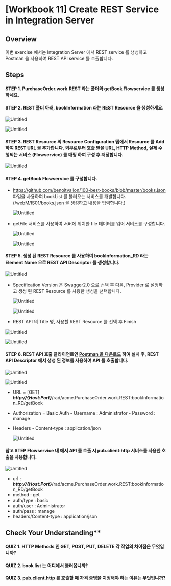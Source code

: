 # [Workbook 11] Create REST Service in Integration Server

## Overview


이번 exercise 에서는 Integration Server 에서 REST service 를 생성하고 Postman 을 사용하여 REST API service 를 호출합니다.


## Steps

#### STEP 1. **PurchaseOrder.work.REST** 라는 폴더와 getBook Flowservice 를 생성하세요.
#### STEP 2. REST 폴더 아래, **bookInformation** 라는 **REST Resource** 을 생성하세요.

![Untitled](%5BWorkbook%2011%5D%20Create%20REST%20Service%20in%20Integration%20S%20a83f4bcce6ee49c0a838556798b4e09c/Untitled.png)

![Untitled](%5BWorkbook%2011%5D%20Create%20REST%20Service%20in%20Integration%20S%20a83f4bcce6ee49c0a838556798b4e09c/Untitled%201.png)

#### STEP 3. REST Resource 의 Resource Configuration 탭에서 Resource 를 Add 하여 REST URL 을 추가합니다. 외부로부터 호출 받을 URL, HTTP Method, 실제 수행되는 서비스 (Flowservice) 를 매핑 하여 구성 후 저장합니다.

![Untitled](%5BWorkbook%2011%5D%20Create%20REST%20Service%20in%20Integration%20S%20a83f4bcce6ee49c0a838556798b4e09c/Untitled%202.png)

#### STEP 4. getBook Flowservice 를 구성합니다.
- https://github.com/benoitvallon/100-best-books/blob/master/books.json 파일을 사용하여 bookList 를 불러오는 서비스를 개발합니다. (/webM/IS01/books.json 을 생성하고 내용을 입력합니다.)
        
  ![Untitled](%5BWorkbook%2011%5D%20Create%20REST%20Service%20in%20Integration%20S%20a83f4bcce6ee49c0a838556798b4e09c/Untitled%203.png)
        
- getFile 서비스를 사용하여 서버에 위치한 file 데이터를 읽어 서비스를 구성합니다.
    
   ![Untitled](%5BWorkbook%2011%5D%20Create%20REST%20Service%20in%20Integration%20S%20a83f4bcce6ee49c0a838556798b4e09c/Untitled%204.png)
    
   ![Untitled](%5BWorkbook%2011%5D%20Create%20REST%20Service%20in%20Integration%20S%20a83f4bcce6ee49c0a838556798b4e09c/Untitled%205.png)
    

#### STEP 5. 생성 된 REST Resource 를 사용하여 bookInformation_RD 라는 Element Name 으로 REST API Descriptor 를 생성합니다.
    
   ![Untitled](%5BWorkbook%2011%5D%20Create%20REST%20Service%20in%20Integration%20S%20a83f4bcce6ee49c0a838556798b4e09c/Untitled%206.png)
    
- Specification Version 은 Swagger2.0 으로 선택 후 다음, Provider 로 설정하고 생성 된 REST Resource 를 사용한 생성을 선택합니다.
        
  ![Untitled](%5BWorkbook%2011%5D%20Create%20REST%20Service%20in%20Integration%20S%20a83f4bcce6ee49c0a838556798b4e09c/Untitled%207.png)
        
  ![Untitled](%5BWorkbook%2011%5D%20Create%20REST%20Service%20in%20Integration%20S%20a83f4bcce6ee49c0a838556798b4e09c/Untitled%208.png)
        
- REST API 의 Title 명, 사용할 REST Resource 를 선택 후 Finish

![Untitled](%5BWorkbook%2011%5D%20Create%20REST%20Service%20in%20Integration%20S%20a83f4bcce6ee49c0a838556798b4e09c/Untitled%209.png)

![Untitled](%5BWorkbook%2011%5D%20Create%20REST%20Service%20in%20Integration%20S%20a83f4bcce6ee49c0a838556798b4e09c/Untitled%2010.png)

#### STEP 6. REST API 호출 클라이언트인 [Postman 을 다운로드](https://www.postman.com/downloads/) 하여 설치 후, REST API Descriptor 에서 생성 된 정보를 사용하여 API 를 호출합니다.
    
   ![Untitled](%5BWorkbook%2011%5D%20Create%20REST%20Service%20in%20Integration%20S%20a83f4bcce6ee49c0a838556798b4e09c/Untitled%2011.png)
    
   ![Untitled](%5BWorkbook%2011%5D%20Create%20REST%20Service%20in%20Integration%20S%20a83f4bcce6ee49c0a838556798b4e09c/Untitled%2012.png)
    
- URL = [GET] ***http://{Host:Port}***/rad/acme.PurchaseOrder.work.REST:bookInformation_RD/getBook
- Authorization = Basic Auth
        - Username : Administrator
        - Password : manage
- Headers - Content-type : application/json
    
   ![Untitled](%5BWorkbook%2011%5D%20Create%20REST%20Service%20in%20Integration%20S%20a83f4bcce6ee49c0a838556798b4e09c/Untitled%2013.png)
    
#### 참고 STEP Flowservice 내 에서 API 를 호출 시 pub.client:http 서비스를 사용한 호출을 사용합니다.
    
   ![Untitled](%5BWorkbook%2011%5D%20Create%20REST%20Service%20in%20Integration%20S%20a83f4bcce6ee49c0a838556798b4e09c/Untitled%2014.png)
    
- url : ***http://{Host:Port}***/rad/acme.PurchaseOrder.work.REST:bookInformation_RD/getBook
- method : get
- auth/type : basic
- auth/user : Administrator
- auth/pass : manage
- headers/Content-type : application/json


## Check Your Understanding**

#### QUIZ 1. HTTP Methods 인 GET, POST, PUT, DELETE 각 작업의 차이점은 무엇입니까?

#### QUIZ 2. book list 는 어디에서 불러옵니까?

#### QUIZ 3.  **pub.client.http** 를 호출할 때 자격 증명을 지정해야 하는 이유는 무엇입니까?
